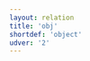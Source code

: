 ```yaml
---
layout: relation
title: 'obj'
shortdef: 'object'
udver: '2'
---
```

<!-- Interlanguage links updated Čt lis 12 09:43:34 CET 2020 -->
